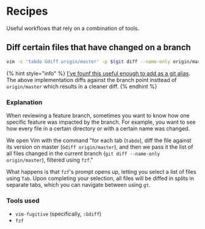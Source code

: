# Recipes

Useful workflows that rely on a combination of tools.

## Diff certain files that have changed on a branch

```sh
vim -c 'tabdo Gdiff origin/master' -p $(git diff --name-only origin/master | fzf)
```

{% hint style="info" %}
[I've founf this useful enough to add as a git alias](https://github.com/timhwang21/dotfiles/blob/master/settings/.gitconfig#L34). The above implementation diffs against the branch point insttead of `origin/master` which results in a cleaner diff.
{% endhint %}

### Explanation

When reviewing a feature branch, sometimes you want to know how one specific feature was impacted by the branch. For example, you want to see how every file in a certain directory or with a certain name was changed.

We open Vim with the command "for each tab (`tabdo`), diff the file against its version on master (`Gdiff origin/master`), and then we pass it the list of all files changed in the current branch (`git diff --name-only origin/master`), filtered using `fzf`."

What happens is that `fzf`'s prompt opens up, letting you select a list of files using `Tab`. Upon completing your selection, all files will be diffed in splits in separate tabs, which you can navigate between using `gt`.

### Tools used

- `vim-fugitive` (specifically, `:Gdiff`)
- `fzf`
